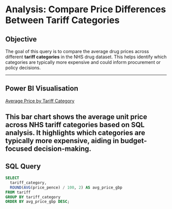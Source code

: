 # Analysis: Compare Price Differences Between Tariff Categories

## Objective

The goal of this query is to compare the average drug prices across different **tariff categories** in the NHS drug dataset. This helps identify which categories are typically more expensive and could inform procurement or policy decisions.

---
##  Power BI Visualisation
[Average Price by Tariff Category](../results/compare_tariff_categories_chart.png)

This bar chart shows the average unit price across NHS tariff categories based on SQL analysis. It highlights which categories are typically more expensive, aiding in budget-focused decision-making.
---
##  SQL Query

```sql
SELECT 
  tariff_category,
  ROUND(AVG(price_pence) / 100, 2) AS avg_price_gbp
FROM tariff
GROUP BY tariff_category
ORDER BY avg_price_gbp DESC;
